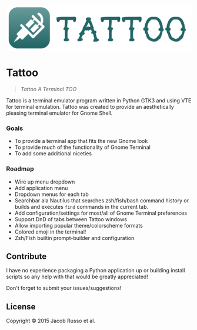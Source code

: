 ![Logo](https://raw.githubusercontent.com/MadcapJake/Tattoo/master/tattoo-banner.png)

# Tattoo
> *Tattoo A Terminal TOO*

Tattoo is a terminal emulator program written in Python GTK3 and using VTE for terminal emulation.  Tattoo was created to provide an aesthetically pleasing terminal emulator for Gnome Shell.

### Goals

* To provide a terminal app that fits the new Gnome look
* To provide much of the functionality of Gnome Terminal
* To add some additional niceties

### Roadmap

* Wire up menu dropdown
* Add application menu
* Dropdown menus for each tab
* Searchbar ala Nautilus that searches zsh/fish/bash command history or builds and executes `find` commands in the current tab.
* Add configuration/settings for most/all of Gnome Terminal preferences
* Support DnD of tabs between Tattoo windows
* Allow importing popular theme/colorscheme formats
* Colored emoji in the terminal!
* Zsh/Fish builtin prompt-builder and configuration

## Contribute

I have no experience packaging a Python application up or building install scripts so any help with that would be greatly appreciated!

Don't forget to submit your issues/suggestions!

## License

Copyright © 2015 Jacob Russo et al.

